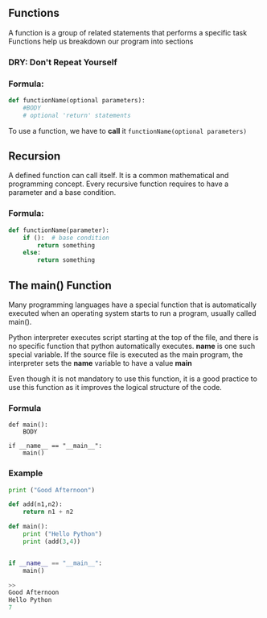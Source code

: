 ## Functions 
A function is a group of related statements that performs a specific task 
Functions help us breakdown our program into sections 

### DRY: Don't Repeat Yourself 

### Formula: 
```python 
def functionName(optional parameters): 
	#BODY 
	# optional 'return' statements
```

To use a function, we have to __call__ it 
`functionName(optional parameters)`


## Recursion
A defined function can call itself. It is a common mathematical and programming concept.
Every recursive function requires to have a parameter and a base condition.

### Formula:
```python
def functionName(parameter):
	if ():	# base condition
		return something
	else:
		return something
```


## The main() Function
Many programming languages have a special function that is automatically executed when an operating system starts to run a program, usually called main().

Python interpreter executes script starting at the top of the file, and there is no specific function that python automatically executes.
____name____ is one such special variable. If the source file is executed as the main program, the interpreter sets the ____name____ variable to have a value ____main____

Even though it is not mandatory to use this function, it is a good practice to use this function as it improves the logical structure of the code.

### Formula
```
def main():
	BODY

if __name__ == "__main__":
	main()
```

### Example
```python
print ("Good Afternoon")

def add(n1,n2):
	return n1 + n2

def main():
	print ("Hello Python")
	print (add(3,4))


if __name__ == "__main__":
	main()

>>
Good Afternoon
Hello Python
7
```


